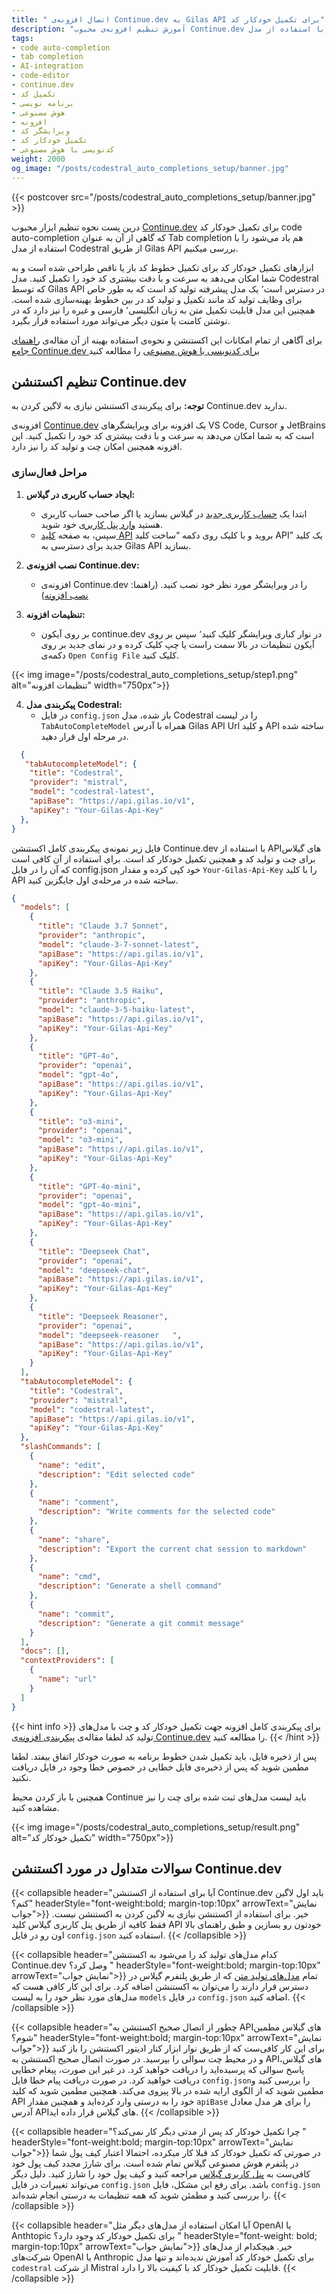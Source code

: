 ```yaml
---
title: " اتصال افزونه‌ی Continue.dev به Gilas API برای تکمیل خودکار کد"
description: "آموزش تنظیم افزونه‌ی محبوب Continue.dev برای تکمیل خودکار کد در با استفاده از مدل Codestral و از طریق Gilas API."
tags:
- code auto-completion
- tab completion
- AI-integration
- code-editor
- continue.dev
- تکمیل کد
- برنامه نویسی
- هوش مصنوعی
- افزونه
- ویرایشگر کد
- تکمیل خودکار کد
- کدنویسی با هوش مصنوعی
weight: 2000
og_image: "/posts/codestral_auto_completions_setup/banner.jpg"
---
```


{{< postcover src="/posts/codestral_auto_completions_setup/banner.jpg" >}}

درین پست نحوه تنظیم ابزار محبوب [Continue.dev](https://www.continue.dev/) برای تکمیل خودکار کد code auto-completion که گاهی از آن به عنوان Tab completion هم یاد می‌شود را با استفاده از مدل Codestral از طریق Gilas API بررسی میکنیم.

ابزارهای تکمیل خودکار کد برای تکمیل خطوط کد باز یا ناقص طراحی شده است و به شما امکان می‌دهد به سرعت و با دقت بیشتری کد خود را تکمیل کنید. مدل Codestral که توسط Gilas API در دسترس است٬ یک مدل پیشرفته تولید کد است که به طور خاص برای وظایف تولید کد مانند تکمیل و تولید کد در بین خطوط بهینه‌سازی شده است.
همچنین این مدل قابلیت تکمیل متن به زبان انگلیسی٬ فارسی و غیره را نیز دارد که در نوشتن کامنت یا متون دیگر می‌تواند مورد استفاده قرار بگیرد.

 برای آگاهی از تمام امکانات این اکستنشن و نحوه‌ی استفاده بهینه از آن مقاله‌ی [راهنمای جامع Continue.dev برای کدنویسی با هوش مصنوعی](/posts/continue_dev_extension_explained) را مطالعه کنید 

## تنظیم اکستنشن Continue.dev

**توجه:** برای پیکربندی اکستنشن‌ نیازی به لاگین کردن به Continue.dev ندارید.

افزونه‌ی [Continue.dev](https://www.continue.dev/) یک افزونه برای ویرایشگرهای VS Code, Cursor و JetBrains است که به شما امکان می‌دهد به سرعت و با دقت بیشتری کد خود را تکمیل کنید. این افزونه همچنین امکان چت و تولید کد را نیز دارد.

### مراحل فعال‌سازی

1. **ایجاد حساب کاربری در گیلاس:**
   - ابتدا یک [حساب کاربری جدید](https://dashboard.gilas.io) در گیلاس بسازید یا اگر صاحب حساب کاربری هستید [وارد پنل کاربری](https://dashboard.gilas.io) خود شوید.
   - سپس، به صفحه [کلید API](https://dashboard.gilas.io/apiKey) بروید و با کلیک روی دکمه “ساخت کلید API” یک کلید جدید برای دسترسی به Gilas API بسازید.

2. **نصب افزونه‌ی Continue.dev:**
   - افزونه‌ی Continue.dev را در ویرایشگر مورد نظر خود نصب کنید. (راهنما: [نصب افزونه](https://docs.continue.dev/getting-started/install))

3. **تنظیمات افزونه:**
   - بر روی آیکون continue.dev در نوار کناری ویرایشگر کلیک کنید٬ سپس بر روی آیکون تنظیمات در بالا سمت راست یا چپ کلیک کرده و در نمای جدید بر روی دکمه‌ی `Open Config File` کلیک کنید.

{{< img image="/posts/codestral_auto_completions_setup/step1.png" alt="تنظیمات افزونه" width="750px">}}

4. **پیکربندی مدل Codestral:**
   - در فایل `config.json` باز شده، مدل Codestral را در لیست `TabAutoCompleteModel` همراه با آدرس Gilas API Url و کلید API ساخته شده در مرحله اول قرار دهید. 

```json
  {
   "tabAutocompleteModel": {
    "title": "Codestral",
    "provider": "mistral",
    "model": "codestral-latest",
    "apiBase": "https://api.gilas.io/v1",
    "apiKey": "Your-Gilas-Api-Key"
  },
}
```

فایل زیر نمونه‌ی پیکربندی کامل اکستنشن Continue.dev با استفاده از APIهای گیلاس برای چت و تولید کد و همچنین تکمیل خودکار کد است.
برای استفاده از آن کافی است که آن را در فایل config.json خود کپی کرده و مقدار `Your-Gilas-Api-Key` را با کلید API ساخته شده در مرحله‌ی اول جایگزین کنید.

```json
{
  "models": [
    {
      "title": "Claude 3.7 Sonnet",
      "provider": "anthropic",
      "model": "claude-3-7-sonnet-latest",
      "apiBase": "https://api.gilas.io/v1",
      "apiKey": "Your-Gilas-Api-Key"
    },
    {
      "title": "Claude 3.5 Haiku",
      "provider": "anthropic",
      "model": "claude-3-5-haiku-latest",
      "apiBase": "https://api.gilas.io/v1",
      "apiKey": "Your-Gilas-Api-Key"
    },
    {
      "title": "GPT-4o",
      "provider": "openai",
      "model": "gpt-4o",
      "apiBase": "https://api.gilas.io/v1",
      "apiKey": "Your-Gilas-Api-Key"
    },
    {
      "title": "o3-mini",
      "provider": "openai",
      "model": "o3-mini",
      "apiBase": "https://api.gilas.io/v1",
      "apiKey": "Your-Gilas-Api-Key"
    },
    {
      "title": "GPT-4o-mini",
      "provider": "openai",
      "model": "gpt-4o-mini",
      "apiBase": "https://api.gilas.io/v1",
      "apiKey": "Your-Gilas-Api-Key"
    },
    {
      "title": "Deepseek Chat",
      "provider": "openai",
      "model": "deepseek-chat",
      "apiBase": "https://api.gilas.io/v1",
      "apiKey": "Your-Gilas-Api-Key"
    },
    {
      "title": "Deepseek Reasoner",
      "provider": "openai",
      "model": "deepseek-reasoner	",
      "apiBase": "https://api.gilas.io/v1",
      "apiKey": "Your-Gilas-Api-Key"
    }
  ],
  "tabAutocompleteModel": {
    "title": "Codestral",
    "provider": "mistral",
    "model": "codestral-latest",
    "apiBase": "https://api.gilas.io/v1",
    "apiKey": "Your-Gilas-Api-Key"
  },
  "slashCommands": [
    {
      "name": "edit",
      "description": "Edit selected code"
    },
    {
      "name": "comment",
      "description": "Write comments for the selected code"
    },
    {
      "name": "share",
      "description": "Export the current chat session to markdown"
    },
    {
      "name": "cmd",
      "description": "Generate a shell command"
    },
    {
      "name": "commit",
      "description": "Generate a git commit message"
    }
  ],
  "docs": [],
  "contextProviders": [
    {
      "name": "url"
    }
  ]
}
```

{{< hint info >}}
برای پیکربندی کامل افزونه جهت تکمیل خودکار کد و چت با مدل‌های تولید کد لطفا مقاله‌ی [پیکربندی افزونه‌ی Continue.dev](/posts/continue_dev_configuration) را مطالعه کنید.
{{< /hint >}}

پس از ذخیره فایل، باید تکمیل شدن خطوط برنامه به صورت خودکار اتفاق بیفتد. لطفا مطمین شوید که پس از ذخیره‌ی فایل خطایی در خصوص خطا وجود در فایل دریافت نکنید.

همچنین با باز کردن محیط Continue باید لیست مدل‌های ثبت شده برای چت را نیز مشاهده کنید.

{{< img image="/posts/codestral_auto_completions_setup/result.png" alt="تکمیل خودکار کد" width="750px">}}


## سوالات متداول در مورد اکستنشن Continue.dev


{{< collapsible header="آیا برای استفاده از اکستنشن Continue.dev باید اول لاگین کنم؟" headerStyle="font-weight:bold; margin-top:10px" arrowText="نمایش جواب">}}
 خیر. برای استفاده از اکستنشن نیازی به لاگین کردن به اکستنشن نیست. فقط کافیه از طریق پنل کاربری گیلاس کلید API خودتون رو بسازین و طبق راهنمای بالا اون رو در فایل `config.json` استفاده کنید.
{{< /collapsible >}}

{{< collapsible header="کدام مدل‌های تولید کد را می‌شود به اکستنشن Continue.dev وصل کرد؟ "  headerStyle="font-weight:bold; margin-top:10px" arrowText="نمایش جواب">}}
 تمام [مدل‌های تولید متن](https://gilas.io/models/#text-generation) که از طریق پلتفرم گیلاس در دسترس قرار دارند را می‌توان به اکستنشن اضافه کرد. برای این کار کافی هست که مدل‌های مورد نظر خود را به لیست `models` در فایل `config.json` اضافه کنید.
{{< /collapsible >}}

{{< collapsible header="چطور از اتصال صحیح اکستنشن به APIهای گیلاس مطمین شوم؟"  headerStyle="font-weight:bold; margin-top:10px" arrowText="نمایش جواب">}}
 برای این کار کافی‌ست که از طریق نوار ابزار کنار ادیتور اکستنشن را باز کنید و در محیط چت سوالی را بپرسید. در صورت اتصال صحیح اکستنشن به APIهای گیلاس، پاسخ سوالی که پرسیده‌اید را دریافت خواهید کرد. در غیر این صورت، پیغام خطایی دریافت خواهید کرد. در صورت دریافت پیام خطا فایل `config.json`را بررسی کنید و مطمین شوید که از الگوی ارایه شده در بالا پیروی می‌کند. همچنین مطمین شوید که کلید API خود را به درستی وارد کرده‌اید و همچنین مقدار `apiBase` را برای هر مدل معادل آدرس APIهای گیلاس قرار داده اید.
{{< /collapsible >}}


{{< collapsible header="چرا تکمیل خودکار کد پس از مدتی دیگر کار نمی‌کند؟ " headerStyle="font-weight:bold; margin-top:10px" arrowText="نمایش جواب">}}
در صورتی که تکمیل خودکار کد قبلا کار میکرده، احتمالا اعتبار کیف پول شما در پلتفرم هوش مصنوعی گیلاس تمام شده است. برای شارژ‌ مجدد کیف پول خود کافی‌ست به [پنل کاربری گیلاس](https://dashboard.gilas.io) مراجعه کنید و کیف پول خود را شارژ کنید.
دلیل دیگر می‌تواند  تغییرات در فایل `config.json` باشد. برای رفع این مشکل، فایل `config.json` را بررسی کنید و مطمئن شوید که همه تنظیمات به درستی انجام شده‌اند.
{{< /collapsible >}}


{{< collapsible header="آیا امکان استفاده از مدل‌های دیگر مثل OpenAI یا Anthtopic برای تکمیل خودکار کد وجود دارد؟ " headerStyle="font-weight: bold; margin-top:10px" arrowText="نمایش جواب">}}
خیر. هیچکدام از مدل‌های شرکت‌های OpenAI یا Anthropic برای تکمیل خودکار کد آموزش ندیده‌اند و تنها مدل `codestral` از شرکت Mistral قابلیت تکمیل خودکار کد با کیفیت بالا را دارد.
{{< /collapsible >}}